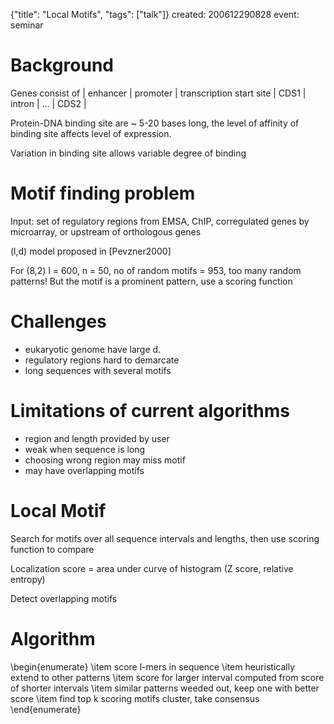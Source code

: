 {"title": "Local Motifs", "tags": ["talk"]}
created: 200612290828
event: seminar

# Background
Genes consist of | enhancer | promoter | transcription start site | CDS1 | intron | ... | CDS2 |

Protein-DNA binding site are ~ 5-20 bases long, the level of affinity of binding site affects level of expression.

Variation in binding site allows variable degree of binding

# Motif finding problem
Input: set of regulatory regions from EMSA, ChIP, corregulated genes by microarray, or upstream of orthologous genes

(l,d) model proposed in [Pevzner2000]

For (8,2) l = 600, n = 50, no of random motifs = 953, too many random patterns! But the motif is a prominent pattern, use a scoring function

# Challenges
* eukaryotic genome have large d.
* regulatory regions hard to demarcate
* long sequences with several motifs

# Limitations of current algorithms
* region and length provided by user
* weak when sequence is long
* choosing wrong region may miss motif
* may have overlapping motifs

# Local Motif
Search for motifs over all sequence intervals and lengths, then use scoring function to compare

Localization score = area under curve of histogram (Z score, relative entropy)

Detect overlapping motifs

# Algorithm
\begin{enumerate}
\item score l-mers in sequence
\item heuristically extend to other patterns
\item score for larger interval computed from score of shorter intervals
\item similar patterns weeded out, keep one with better score
\item find top k scoring motifs cluster, take consensus
\end{enumerate}
